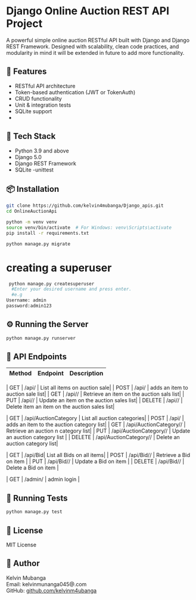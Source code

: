 # Django Online Auction REST API Project

A powerful simple online auction RESTful API built with Django and Django REST Framework. Designed with scalability, clean code practices, and modularity in mind it will be extended in future to add more functionality.

## 🚀 Features

- RESTful API architecture
- Token-based authentication (JWT or TokenAuth)
- CRUD functionality
- Unit & integration tests
- SQLite support
- 

## 🔧 Tech Stack

- Python 3.9 and above
- Django 5.0
- Django REST Framework
- SQLite 
-unittest

## 📦 Installation

```bash
git clone https://github.com/kelvin4mubanga/Django_apis.git
cd OnlineAuctionApi

python -m venv venv
source venv/bin/activate  # For Windows: venv\Scripts\activate
pip install -r requirements.txt

python manage.py migrate
```

# creating a superuser

```bash
 python manage.py createsuperuser
  #Enter your desired username and press enter.
  #e.g
Username: admin
password:admin123


```


## ⚙️ Running the Server

```bash
python manage.py runserver
```





## 🔗 API Endpoints

| Method | Endpoint | Description |
|--------|----------|-------------|

| GET    | /api/ | List all items on auction sale|
| POST   | /api/ | adds  an item to auction sale list|
| GET    | /api/<id>/ | Retrieve an item on the auction sals list|
| PUT    | /api/<id>/ | Update an item on the auction sales list|
| DELETE | /api/<id>/ | Delete item an item on the auction sales list|

| GET    | /api/AuctionCategory | List all auction categories|
| POST   | /api/ | adds  an item to the auction category list|
| GET    | /api/AuctionCategory/<id>/ | Retrieve an auction n category list|
| PUT    | /api/AuctionCategory/<id>/ | Update an auction category list |
| DELETE | /api/AuctionCategory/<id>/ | Delete an auction category list|

| GET    | /api/Bid| List all Bids on all items|
| POST   | /api/Bid/<id>/ | Retrieve a Bid on item |
| PUT    | /api/Bid/<id>/ | Update a Bid on item |
| DELETE | /api/Bid/<id>/ | Delete a Bid on item |


| GET    | /admin/ | admin login |


## 🧪 Running Tests

```bash
python manage.py test
```



## 📄 License

MIT License

## 👤 Author

Kelvin Mubanga  
Email: kelvinmunanga045@.com  
GitHub: [github.com/kelvinm4ubanga](https://github.com/kelvin4mubanga)


